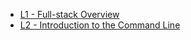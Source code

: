 - [L1 - Full-stack Overview](FullStackOverview/StudentDesc.md)
- [L2 - Introduction to the Command Line](CommandLine/StudentDesc.md)